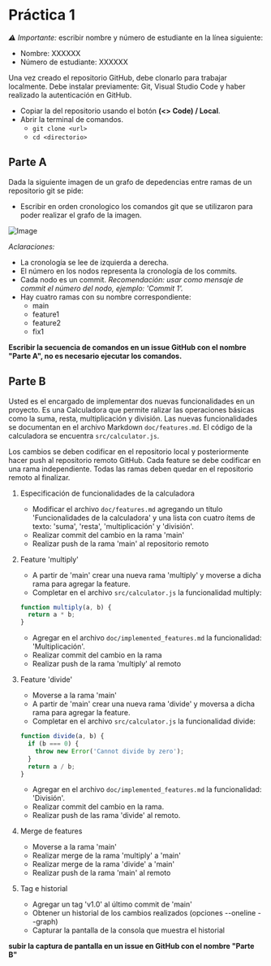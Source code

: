 # Práctica 1

*:warning: Importante:* escribir nombre y número de estudiante en la línea siguiente:  
- Nombre: XXXXXX 
- Número de estudiante: XXXXXX


Una vez creado el repositorio GitHub, debe clonarlo para trabajar localmente. Debe instalar previamente: Git, Visual Studio Code y haber realizado la autenticación en GitHub.
- Copiar la <url> del repositorio usando el botón **(<> Code) / Local**.
- Abrir la terminal de comandos.
    - `git clone <url>`
    - `cd <directorio>` 

## Parte A

Dada la siguiente imagen de un grafo de depedencias entre ramas de un repositorio git se pide:

- Escribir en orden cronologico los comandos git que se utilizaron para poder realizar el grafo de la imagen.

![Image](https://i.ibb.co/KrdCt5s/grafo.png)

*Aclaraciones:*
- La cronología se lee de izquierda a derecha.
- El número en los nodos representa la cronología de los commits.
- Cada nodo es un commit.
*Recomendación: usar como mensaje de commit el número del nodo, ejemplo: 'Commit 1'.*
- Hay cuatro ramas con su nombre correspondiente:
  - main
  - feature1
  - feature2
  - fix1

**Escribir la secuencia de comandos en un issue GitHub con el nombre "Parte A", no es necesario ejecutar los comandos.**

## Parte B

Usted es el encargado de implementar dos nuevas funcionalidades en un proyecto. Es una Calculadora que permite ralizar las operaciones básicas como la suma, resta, multiplicación y división.
Las nuevas funcionalidades se documentan en el archivo Markdown `doc/features.md`. El código de la calculadora se encuentra `src/calculator.js`. 

Los cambios se deben codificar en el repositorio local y posteriormente hacer push al repositorio remoto GitHub. Cada feature se debe codificar en una rama independiente. Todas las ramas deben quedar en el repositorio remoto al finalizar.

1. Especificación de funcionalidades de la calculadora
   - Modificar el archivo `doc/features.md` agregando un título 'Funcionalidades de la calculadora' y una lista con cuatro ítems de texto: 'suma', 'resta', 'multiplicación' y 'división'.
   - Realizar commit del cambio en la rama 'main'
   - Realizar push de la rama 'main' al repositorio remoto

2. Feature 'multiply'
    - A partir de 'main' crear una nueva rama 'multiply' y moverse a dicha rama para agregar la feature.
    - Completar en el archivo `src/calculator.js` la funcionalidad multiply:
    ```javascript 
    function multiply(a, b) {
      return a * b;
    }
    ```
   - Agregar en el archivo `doc/implemented_features.md` la funcionalidad: 'Multiplicación'.
   - Realizar commit del cambio en la rama
   - Realizar push de la rama 'multiply' al remoto

3. Feature 'divide'
   - Moverse a la rama 'main'
   - A partir de 'main' crear una nueva rama 'divide' y moversa a dicha rama para agregar la feature.
   - Completar en el archivo `src/calculator.js` la funcionalidad divide:
    ```javascript 
    function divide(a, b) {
      if (b === 0) {
        throw new Error('Cannot divide by zero');
      }
      return a / b;
    }
    ```
   - Agregar en el archivo `doc/implemented_features.md` la funcionalidad: 'División'.
   - Realizar commit del cambio en la rama.
   - Realizar push de las rama 'divide' al remoto.

4. Merge de features
   - Moverse a la rama 'main'
   - Realizar merge de la rama 'multiply' a 'main'
   - Realizar merge de la rama 'divide' a 'main'
   - Realizar push de la rama 'main' al remoto

5. Tag e historial
   - Agregar un tag 'v1.0' al último commit de 'main'
   - Obtener un historial de los cambios realizados (opciones --oneline --graph)
   - Capturar la pantalla de la consola que muestra el historial 

**subir la captura de pantalla en un issue en GitHub con el nombre "Parte B"**
